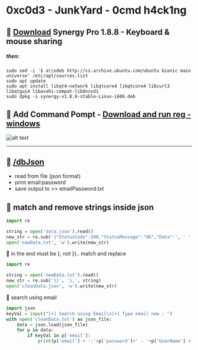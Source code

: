 # 0xc0d3 - JunkYard - 0cmd h4ck1ng

## 🔸 [ Download](https://sourceforge.net/projects/synergy-stable-builds/) Synergy Pro 1.8.8 - Keyboard & mouse sharing
##### then:
    sudo sed -i '$ a\\ndeb http://cz.archive.ubuntu.com/ubuntu bionic main universe' /etc/apt/sources.list    
    sudo apt update
    sudo apt install libqt4-network libqtcore4 libqtcore4 libcurl3 libqtgui4 libavahi-compat-libdnssd1
    sudo dpkg -i synergy-v1.8.8-stable-Linux-i686.deb

## 🔸 Add Command Pompt - [Download and run reg - windows](https://github.com/t4t34m/0xcode/blob/main/Add_CMD_open_here_windows.reg)
![alt text](https://imgur.com/qGuOBfr.png)

---
## 🔸 [/dbJson](https://github.com/t4t34m/0xc0d3/tree/main/dbJson)

- read from file (json format)
- print email:password
- save output to >> emailPassword.txt


## 🔸 match and remove strings inside json

```python
import re

string = open('data.json').read()
new_str = re.sub('{"StatusCode":200,"StatusMessage":"OK","Data":', ' ', string)
open('newData.txt', 'w').write(new_str)
```

🔸 in the end must be }, not }}.. match and replace

```python
import re

string = open('newData.txt').read()
new_str = re.sub('}}', '},', string)
open('cleanData.json', 'w').write(new_str)
```

🔸 search using email

```python
import json
keyVal = input("[+] Search using Email\n[+] Type email now : ")
with open('cleanData.txt') as json_file:
    data = json.load(json_file)
    for p in data:
        if keyVal in p['email']:
            print(p['email'] + ':'+p['password']+' - '+p['UserName'] + ' - ' + p['MobileNo'])
```
